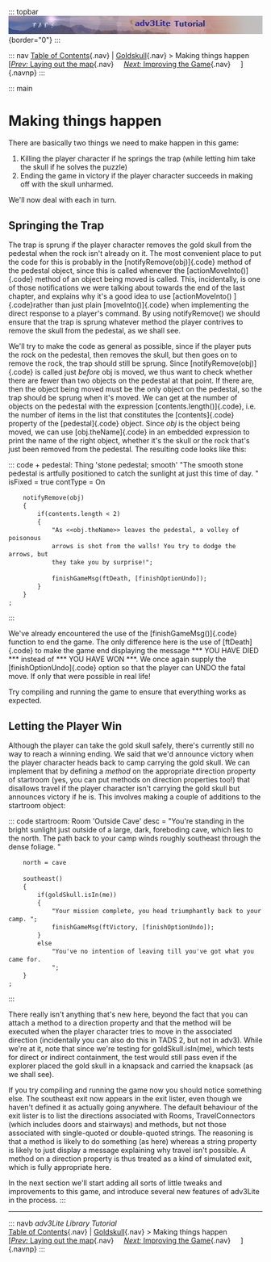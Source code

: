 ::: topbar
![](topbar.jpg){border="0"}
:::

::: nav
[Table of Contents](toc.htm){.nav} \| [Goldskull](revisit.htm){.nav} \>
Making things happen\
[[*Prev:* Laying out the map](goldmap.htm){.nav}     [*Next:* Improving
the Game](improving.htm){.nav}     ]{.navnp}
:::

::: main
# Making things happen

There are basically two things we need to make happen in this game:

1.  Killing the player character if he springs the trap (while letting
    him take the skull if he solves the puzzle)
2.  Ending the game in victory if the player character succeeds in
    making off with the skull unharmed.

We\'ll now deal with each in turn.

## Springing the Trap

The trap is sprung if the player character removes the gold skull from
the pedestal when the rock isn\'t already on it. The most convenient
place to put the code for this is probably in the
[notifyRemove(obj)]{.code} method of the pedestal object, since this is
called whenever the [actionMoveInto()]{.code} method of an object being
moved is called. This, incidentally, is one of those notifications we
were talking about towards the end of the last chapter, and explains why
it\'s a good idea to use [actionMoveInto() ]{.code}rather than just
plain [moveInto()]{.code} when implementing the direct response to a
player\'s command. By using notifyRemove() we should ensure that the
trap is sprung whatever method the player contrives to remove the skull
from the pedestal, as we shall see.

We\'ll try to make the code as general as possible, since if the player
puts the rock on the pedestal, then removes the skull, but then goes on
to remove the rock, the trap should still be sprung. Since
[notifyRemove(obj)]{.code} is called just *before* obj is moved, we thus
want to check whether there are fewer than two objects on the pedestal
at that point. If there are, then the object being moved must be the
only object on the pedestal, so the trap should be sprung when it\'s
moved. We can get at the number of objects on the pedestal with the
expression [contents.length()]{.code}, i.e. the number of items in the
list that constitutes the [contents]{.code} property of the
[pedestal]{.code} object. Since *obj* is the object being moved, we can
use [obj.theName]{.code} in an embedded expression to print the name of
the right object, whether it\'s the skull or the rock that\'s just been
removed from the pedestal. The resulting code looks like this:

::: code
    + pedestal: Thing 'stone pedestal; smooth'
        "The smooth stone pedestal is artfully positioned to catch the sunlight at
        just this time of day. "
        isFixed = true
        contType = On
        
        notifyRemove(obj)
        {
            if(contents.length < 2)
            {
                "As <<obj.theName>> leaves the pedestal, a volley of poisonous
                arrows is shot from the walls! You try to dodge the arrows, but
                they take you by surprise!";  
                
                finishGameMsg(ftDeath, [finishOptionUndo]);  
            }
        }
    ;
:::

We\'ve already encountered the use of the [finishGameMsg()]{.code}
function to end the game. The only difference here is the use of
[ftDeath]{.code} to make the game end displaying the message \*\*\* YOU
HAVE DIED \*\*\* instead of \*\*\* YOU HAVE WON \*\*\*. We once again
supply the [finishOptionUndo]{.code} option so that the player can UNDO
the fatal move. If only that were possible in real life!

Try compiling and running the game to ensure that everything works as
expected.

## Letting the Player Win

Although the player can take the gold skull safely, there\'s currently
still no way to reach a winning ending. We said that we\'d announce
victory when the player character heads back to camp carrying the gold
skull. We can implement that by defining a *method* on the appropriate
direction property of startroom (yes, you can put methods on direction
properties too!) that disallows travel if the player character isn\'t
carrying the gold skull but announces victory if he is. This involves
making a couple of additions to the startroom object:

::: code
    startroom: Room 'Outside Cave'
        desc = "You're standing in the bright sunlight just outside of a large,
            dark, foreboding cave, which lies to the north. The path back to your
            camp winds roughly southeast through the dense foliage. " 
        
        north = cave 
        
        southeast()
        {
            if(goldSkull.isIn(me))
            {
                "Your mission complete, you head triumphantly back to your camp. ";
                finishGameMsg(ftVictory, [finishOptionUndo]);
            }
            else
                "You've no intention of leaving till you've got what you came for.
                ";
        }
    ;
:::

There really isn\'t anything that\'s new here, beyond the fact that you
can attach a method to a direction property and that the method will be
executed when the player character tries to move in the associated
direction (incidentally you can also do this in TADS 2, but not in
adv3). While we\'re at it, note that since we\'re testing for
goldSkull.isIn(me), which tests for direct or indirect containment, the
test would still pass even if the explorer placed the gold skull in a
knapsack and carried the knapsack (as we shall see).

If you try compiling and running the game now you should notice
something else. The southeast exit now appears in the exit lister, even
though we haven\'t defined it as actually going anywhere. The default
behaviour of the exit lister is to list the directions associated with
Rooms, TravelConnectors (which includes doors and stairways) and
methods, but not those associated with single-quoted or double-quoted
strings. The reasoning is that a method is likely to do something (as
here) whereas a string property is likely to just display a message
explaining why travel isn\'t possible. A method on a direction property
is thus treated as a kind of simulated exit, which is fully appropriate
here.

In the next section we\'ll start adding all sorts of little tweaks and
improvements to this game, and introduce several new features of
adv3Lite in the process.
:::

------------------------------------------------------------------------

::: navb
*adv3Lite Library Tutorial*\
[Table of Contents](toc.htm){.nav} \| [Goldskull](revisit.htm){.nav} \>
Making things happen\
[[*Prev:* Laying out the map](goldmap.htm){.nav}     [*Next:* Improving
the Game](improving.htm){.nav}     ]{.navnp}
:::
